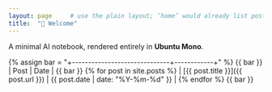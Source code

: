 ```yaml
---
layout: page     # use the plain layout; ‘home’ would already list posts below
title:  "👋 Welcome"
---
```


A minimal AI notebook, rendered entirely in **Ubuntu Mono**.

<!--
ASCII TABLE OF CONTENTS
───────────────────────
This Liquid loop renders at build time, so every new post is listed automatically.
Alignment may be a little ragged for very long titles—that’s life in ASCII 🙂
-->
{% assign bar = "+------------------------------+------------+" %}
{{ bar }}
| Post                         | Date       |
{{ bar }}
{% for post in site.posts %}
| [{{ post.title }}]({{ post.url }}) | {{ post.date | date: "%Y-%m-%d" }} |
{% endfor %}
{{ bar }}
